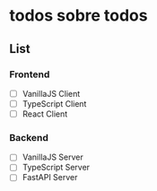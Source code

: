 # todos sobre todos

## List

### Frontend

- [ ] VanillaJS Client
- [ ] TypeScript Client
- [ ] React Client

### Backend

- [ ] VanillaJS Server
- [ ] TypeScript Server
- [ ] FastAPI Server
